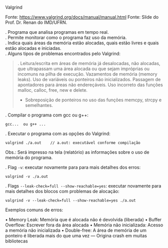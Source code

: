 Valgrind

Fonte: https://www.valgrind.org/docs/manual/manual.html
Fonte: Slide do Prof. Dr. Renan do IMD/UFRN.

. Programa que analisa programas em tempo real.  
. Permite monitorar como o programa faz uso da memória.  
. Indica quais áreas da memória estão alocadas, quais estão livres e quais estão alocadas e iniciadas.  
. Alguns tipos de problemas encontrados pelo Valgrind:
>. Leitura/escrita em áreas de memória já desalocadas, não alocadas, que ultrapassam uma área alocada ou que sejam impróprias ou incomuns na pilha de execução.
> Vazamentos de memória (memory leaks).
> Uso de variáveis ou ponteiros não inicializados.
> Passagem de apontadores para áreas não endereçáveis.
> Uso incorreto das funções malloc, calloc, free, new e delete.
>- Sobreposição de ponteiros no uso das funções memcpy, strcpy e semelhantes.

. Compilar o programa com gcc ou g++:
~~~
gcc...  ou g++ ...
~~~

. Executar o programa com as opções do Valgrind:
~~~
valgrind ./a.out	// a.out: executável conforme compilação
~~~
Obs.: Será impresso na tela (relatório) as informações sobre o uso de memória do programa.

. Flag `-v`: executar novamente para para mais detalhes dos erros:
~~~
valgrind -v ./a.out
~~~

. Flags `--leak-check=full --show-reachable=yes`: executar novamente para mais detalhes dos blocos com problemas de alocação:
~~~
valgrind -v --leak-check=full --show-reachable=yes ./a.out
~~~

Exemplos comuns de erros:

• Memory Leak: Memória que é alocada não é devolvida (liberada)
• Buffer Overflow: Escrever fora da área alocada
• Memória não inicializada: Acesso a memória não inicializada
• Double-free: A área de memória de um ponteiro é liberada mais do que uma vez ― Origina crash em muitas bibliotecas
